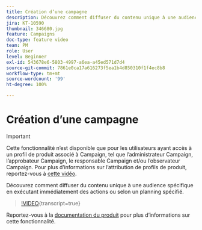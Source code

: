 ```yaml
---
title: Création d’une campagne
description: Découvrez comment diffuser du contenu unique à une audience spécifique en exécutant immédiatement des actions ou selon un planning spécifié.
jira: KT-10590
thumbnail: 346680.jpg
feature: Campaigns
doc-type: feature video
team: PM
role: User
level: Beginner
exl-id: 543678e6-5803-4997-a6ea-a45ed571d7d4
source-git-commit: 7861e0ca17a616273f5ea1b4d850310f1f4ec8b8
workflow-type: tm+mt
source-wordcount: '99'
ht-degree: 100%

---
```


# Création d’une campagne

>[!IMPORTANT]
>
>Cette fonctionnalité n’est disponible que pour les utilisateurs ayant accès à un profil de produit associé à Campaign, tel que l’administrateur Campaign, l’approbateur Campaign, le responsable Campaign et/ou l’observateur Campaign. Pour plus d’informations sur l’attribution de profils de produit, reportez-vous à [cette vidéo](/help/set-up-access/access-management.md).

Découvrez comment diffuser du contenu unique à une audience spécifique en exécutant immédiatement des actions ou selon un planning spécifié.

>[!VIDEO](https://video.tv.adobe.com/v/3412403?quality=12&learn=on&captions=fre_fr){transcript=true}

Reportez-vous à la [documentation du produit](https://experienceleague.adobe.com/docs/journey-optimizer/using/campaigns/get-started-with-campaigns.html?lang=fr) pour plus d’informations sur cette fonctionnalité.
